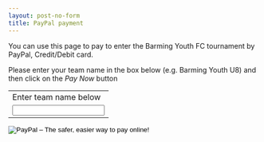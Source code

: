 ```yaml
---
layout: post-no-form
title: PayPal payment
---
```


<p>You can use this page to pay to enter the Barming Youth FC
tournament by PayPal, Credit/Debit card.</p> <p>Please enter your team
name in the box below (e.g. Barming Youth U8) and then click on the
<i>Pay Now</i> button</p>

<form action="https://www.paypal.com/cgi-bin/webscr" method="post" target="_top">
<input type="hidden" name="cmd" value="_s-xclick">
<input type="hidden" name="hosted_button_id" value="A2CHYHBKWKVJJ">
<table>
<tr><td><input type="hidden" name="on0" value="Team">Enter team name below</td></tr>
<tr><td><input type="text" name="os0" maxlength="200"></td></tr>
</table>
<input type="image" src="https://www.paypalobjects.com/en_GB/i/btn/btn_paynowCC_LG.gif" border="0" name="submit" alt="PayPal – The safer, easier way to pay online!">
<img alt="" border="0" src="https://www.paypalobjects.com/en_GB/i/scr/pixel.gif" width="100%" height="1">
</form>



